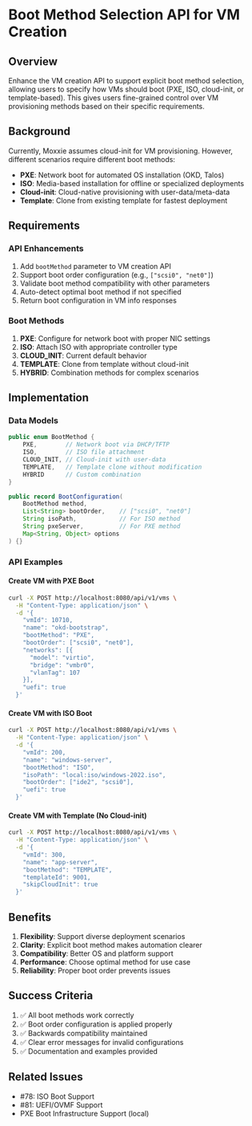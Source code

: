 # Boot Method Selection API for VM Creation

## Overview
Enhance the VM creation API to support explicit boot method selection, allowing users to specify how VMs should boot (PXE, ISO, cloud-init, or template-based). This gives users fine-grained control over VM provisioning methods based on their specific requirements.

## Background
Currently, Moxxie assumes cloud-init for VM provisioning. However, different scenarios require different boot methods:
- **PXE**: Network boot for automated OS installation (OKD, Talos)
- **ISO**: Media-based installation for offline or specialized deployments
- **Cloud-init**: Cloud-native provisioning with user-data/meta-data
- **Template**: Clone from existing template for fastest deployment

## Requirements

### API Enhancements
1. Add `bootMethod` parameter to VM creation API
2. Support boot order configuration (e.g., `["scsi0", "net0"]`)
3. Validate boot method compatibility with other parameters
4. Auto-detect optimal boot method if not specified
5. Return boot configuration in VM info responses

### Boot Methods
1. **PXE**: Configure for network boot with proper NIC settings
2. **ISO**: Attach ISO with appropriate controller type
3. **CLOUD_INIT**: Current default behavior
4. **TEMPLATE**: Clone from template without cloud-init
5. **HYBRID**: Combination methods for complex scenarios

## Implementation

### Data Models
```java
public enum BootMethod {
    PXE,        // Network boot via DHCP/TFTP
    ISO,        // ISO file attachment
    CLOUD_INIT, // Cloud-init with user-data
    TEMPLATE,   // Template clone without modification
    HYBRID      // Custom combination
}

public record BootConfiguration(
    BootMethod method,
    List<String> bootOrder,    // ["scsi0", "net0"]
    String isoPath,            // For ISO method
    String pxeServer,          // For PXE method
    Map<String, Object> options
) {}
```

### API Examples

#### Create VM with PXE Boot
```bash
curl -X POST http://localhost:8080/api/v1/vms \
  -H "Content-Type: application/json" \
  -d '{
    "vmId": 10710,
    "name": "okd-bootstrap",
    "bootMethod": "PXE",
    "bootOrder": ["scsi0", "net0"],
    "networks": [{
      "model": "virtio",
      "bridge": "vmbr0",
      "vlanTag": 107
    }],
    "uefi": true
  }'
```

#### Create VM with ISO Boot
```bash
curl -X POST http://localhost:8080/api/v1/vms \
  -H "Content-Type: application/json" \
  -d '{
    "vmId": 200,
    "name": "windows-server",
    "bootMethod": "ISO",
    "isoPath": "local:iso/windows-2022.iso",
    "bootOrder": ["ide2", "scsi0"],
    "uefi": true
  }'
```

#### Create VM with Template (No Cloud-init)
```bash
curl -X POST http://localhost:8080/api/v1/vms \
  -H "Content-Type: application/json" \
  -d '{
    "vmId": 300,
    "name": "app-server",
    "bootMethod": "TEMPLATE",
    "templateId": 9001,
    "skipCloudInit": true
  }'
```

## Benefits
1. **Flexibility**: Support diverse deployment scenarios
2. **Clarity**: Explicit boot method makes automation clearer
3. **Compatibility**: Better OS and platform support
4. **Performance**: Choose optimal method for use case
5. **Reliability**: Proper boot order prevents issues

## Success Criteria
1. ✅ All boot methods work correctly
2. ✅ Boot order configuration is applied properly
3. ✅ Backwards compatibility maintained
4. ✅ Clear error messages for invalid configurations
5. ✅ Documentation and examples provided

## Related Issues
- #78: ISO Boot Support
- #81: UEFI/OVMF Support
- PXE Boot Infrastructure Support (local)